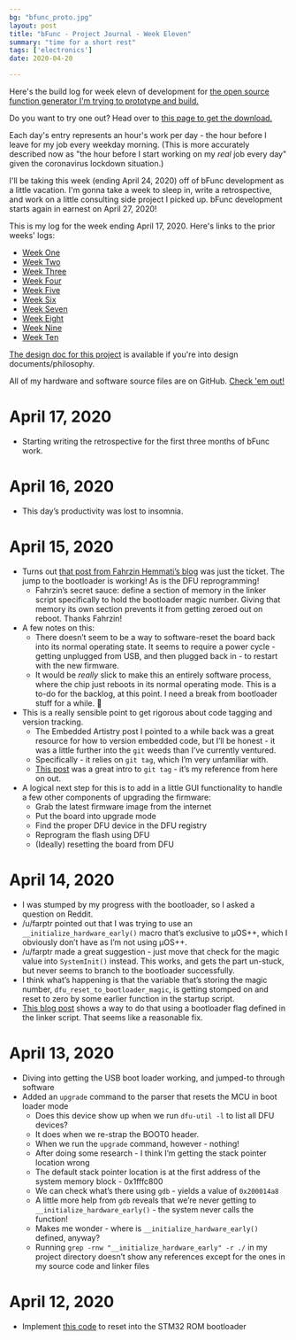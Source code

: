 ```yaml
---
bg: "bfunc_proto.jpg"
layout: post
title: "bFunc - Project Journal - Week Eleven"
summary: "time for a short rest"
tags: ['electronics']
date: 2020-04-20

---
```


Here's the build log for week elevn of development for [the open source function generator I'm trying to prototype and build.](http://cushychicken.github.io/insane-oshwa-goals/) 

Do you want to try one out? Head over to [this page to get the download.](http://cushychicken.github.io/bfunc-call-for-users/) 

Each day's entry represents an hour's work per day - the hour before I leave for my job every weekday morning. (This is more accurately described now as "the hour before I start working on my _real_ job every day" given the coronavirus lockdown situation.)

I'll be taking this week (ending April 24, 2020) off of bFunc development as a little vacation. I'm gonna take a week to sleep in, write a retrospective, and work on a little consulting side project I picked up. bFunc development starts again in earnest on April 27, 2020!

This is my log for the week ending April 17, 2020. Here's links to the prior weeks' logs:

* [Week One](http://cushychicken.github.io/bfunc-weekone-log/)
* [Week Two](http://cushychicken.github.io/bfunc-weektwo-log/)
* [Week Three](http://cushychicken.github.io/bfunc-weekthree-log/)
* [Week Four](http://cushychicken.github.io/bfunc-weekfour-log/)
* [Week Five](http://cushychicken.github.io/bfunc-weekfive-log/)
* [Week Six](http://cushychicken.github.io/bfunc-weeksix-log/)
* [Week Seven](http://cushychicken.github.io/bfunc-weekseven-log/)
* [Week Eight](http://cushychicken.github.io/bfunc-weekeight-log/)
* [Week Nine](http://cushychicken.github.io/bfunc-weeknine-log/)
* [Week Ten](http://cushychicken.github.io/bfunc-weekten-log/)

[The design doc for this project](http://cushychicken.github.io/bfunc-design-doc/) is available if you're into design documents/philosophy. 

All of my hardware and software source files are on GitHub. [Check 'em out!](https://github.com/Cushychicken/bfunc)

# April 17, 2020

- Starting writing the retrospective for the first three months of bFunc work. 

# April 16, 2020

- This day’s productivity was lost to insomnia. 

# April 15, 2020

- Turns out [that post from Fahrzin Hemmati’s blog](http://blog.fahhem.com/2017/12/jump-to-emb-bootloader/) was just the ticket. The jump to the bootloader is working! As is the DFU reprogramming! 
  - Fahrzin’s secret sauce: define a section of memory in the linker script specifically to hold the bootloader magic number. Giving that memory its own section prevents it from getting zeroed out on reboot. Thanks Fahrzin!
- A few notes on this:
  - There doesn’t seem to be a way to software-reset the board back into its normal operating state. It seems to require a power cycle - getting unplugged from USB, and then plugged back in - to restart with the new firmware. 
  - It would be _really_ slick to make this an entirely software process, where the chip just reboots in its normal operating mode. This is a to-do for the backlog, at this point. I need a break from bootloader stuff for a while. 🙂 
- This is a really sensible point to get rigorous about code tagging and version tracking. 
  - The Embedded Artistry post I pointed to a while back was a great resource for how to version embedded code, but I’ll be honest - it was a little further into the `git` weeds than I’ve currently ventured. 
  - Specifically - it relies on `git tag`, which I’m very unfamiliar with. 
  - [This post](https://medium.com/@emmabostian/using-git-tags-to-version-coding-tutorials-cf9ff28fad4f) was a great intro to `git tag` - it’s my reference from here on out. 
- A logical next step for this is to add in a little GUI functionality to handle a few other components of upgrading the firmware:
  - Grab the latest firmware image from the internet
  - Put the board into upgrade mode
  - Find the proper DFU device in the DFU registry
  - Reprogram the flash using DFU 
  - (Ideally) resetting the board from DFU 

# April 14, 2020

- I was stumped by my progress with the bootloader, so I asked a question on Reddit. 
- /u/farptr pointed out that I was trying to use an `__initialize_hardware_early()` macro that’s exclusive to µOS++, which I obviously don’t have as I’m not using µOS++. 
- /u/farptr made a great suggestion - just move that check for the magic value into `SystemInit()` instead. This works, and gets the part un-stuck, but never seems to branch to the bootloader successfully.
- I think what’s happening is that the variable that’s storing the magic number, `dfu_reset_to_bootloader_magic`, is getting stomped on and reset to zero by some earlier function in the startup script. 
- [This blog post](http://blog.fahhem.com/2017/12/jump-to-emb-bootloader/) shows a way to do that using a bootloader flag defined in the linker script. That seems like a reasonable fix. 

# April 13, 2020

- Diving into getting the USB boot loader working, and jumped-to through software
- Added an `upgrade` command to the parser that resets the MCU in boot loader mode
  - Does this device show up when we run `dfu-util -l` to list all DFU devices? 
  - It does when we re-strap the BOOT0 header. 
  - When we run the `upgrade` command, however - nothing!
  - After doing some research - I think I’m getting the stack pointer location wrong
  - The default stack pointer location is at the first address of the system memory block - 0x1fffc800
  - We can check what’s there using `gdb` - yields a value of `0x200014a8` 
  - A little more help from `gdb` reveals that we’re never getting to `__initialize_hardware_early()` - the system never calls the function! 
  - Makes me wonder - where is `__initialize_hardware_early()` defined, anyway? 
  - Running `grep -rnw "__initialize_hardware_early" -r ./` in my project directory doesn’t show any references except for the ones in my source code and linker files

# April 12, 2020

- Implement [this code](https://stackoverflow.com/a/36793779) to reset into the STM32 ROM bootloader
